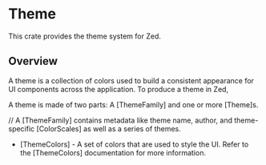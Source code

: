 # Theme

This crate provides the theme system for Zed.

## Overview

A theme is a collection of colors used to build a consistent appearance for UI components across the application.
To produce a theme in Zed,

A theme is made of two parts: A [ThemeFamily] and one or more [Theme]s.

//
A [ThemeFamily] contains metadata like theme name, author, and theme-specific [ColorScales] as well as a series of themes.

- [ThemeColors] - A set of colors that are used to style the UI. Refer to the [ThemeColors] documentation for more information.
